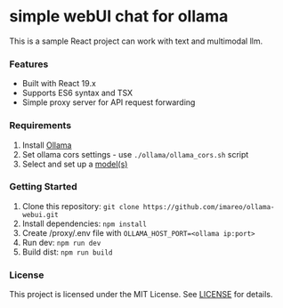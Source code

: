 # **simple webUI chat for ollama**


This is a sample React project can work with text and multimodal llm.


### Features

* Built with React 19.x
* Supports ES6 syntax and TSX
* Simple proxy server for API request forwarding

### Requirements

1. Install [Ollama](https://ollama.com/download)
2. Set ollama cors settings - use `./ollama/ollama_cors.sh` script
3. Select and set up a [model(s)](https://ollama.com/library)

### Getting Started

1. Clone this repository: `git clone https://github.com/imareo/ollama-webui.git`
2. Install dependencies: `npm install`
3. Create /proxy/.env file with `OLLAMA_HOST_PORT=<ollama ip:port>`
4. Run dev: `npm run dev`
5. Build dist: `npm run build`


### License

This project is licensed under the MIT License. See [LICENSE](https://github.com/imareo/ollama-ui/blob/master/LICENSE) for details.
